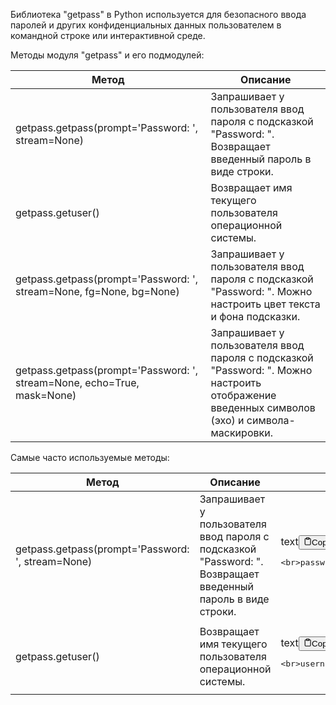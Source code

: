 <p>Библиотека "getpass" в Python используется для безопасного ввода паролей и других конфиденциальных
данных пользователем в командной строке или интерактивной среде.</p>
<p>Методы модуля "getpass" и его подмодулей:</p>
<table>
<thead>
<tr>
<th>Метод</th>
<th>Описание</th>
</tr>
</thead>
<tbody>
<tr>
<td>getpass.getpass(prompt='Password: ', stream=None)</td>
<td>Запрашивает у пользователя ввод пароля с подсказкой "Password: ". Возвращает введенный пароль в виде строки.</td>
</tr>
<tr>
<td>getpass.getuser()</td>
<td>Возвращает имя текущего пользователя операционной системы.</td>
</tr>
<tr>
<td>getpass.getpass(prompt='Password: ', stream=None, fg=None, bg=None)</td>
<td>Запрашивает у пользователя ввод пароля с подсказкой "Password: ". Можно настроить цвет текста и фона подсказки.</td>
</tr>
<tr>
<td>getpass.getpass(prompt='Password: ', stream=None, echo=True, mask=None)</td>
<td>Запрашивает у пользователя ввод пароля с подсказкой "Password: ". Можно настроить отображение введенных символов (эхо) и символа-маскировки.</td>
</tr>
</tbody>
</table>
<p>Самые часто используемые методы:</p>
<table>
<thead>
<tr>
<th>Метод</th>
<th>Описание</th>
<th>Пример кода</th>
</tr>
</thead>
<tbody>
<tr>
<td>getpass.getpass(prompt='Password: ', stream=None)</td>
<td>Запрашивает у пользователя ввод пароля с подсказкой "Password: ". Возвращает введенный пароль в виде строки.</td>
<td><div class="code-element"><div class="lang-line"><text>text</text><button class="copy-button" id="code0f068fd1e6bd2765c6aeffd5586b8954b" onclick="copyCode(code0f068fd1e6bd2765c6aeffd5586b8954, code0f068fd1e6bd2765c6aeffd5586b8954b)"><svg stroke="currentColor" fill="none" stroke-width="2" viewBox="0 0 24 24" stroke-linecap="round" stroke-linejoin="round" class="h-4 w-4" height="1em" width="1em" xmlns="http://www.w3.org/2000/svg"><path d="M16 4h2a2 2 0 0 1 2 2v14a2 2 0 0 1-2 2H6a2 2 0 0 1-2-2V6a2 2 0 0 1 2-2h2"></path><rect x="8" y="2" width="8" height="4" rx="1" ry="1"></rect></svg><text>Copy code</text></button></div><div class="code" id="code0f068fd1e6bd2765c6aeffd5586b8954"><div class="highlight"><pre><span></span>&lt;br&gt;password = getpass.getpass(prompt=&#39;Enter your password: &#39;)</td>
</tr>
<tr>
<td></pre></div></div></div></td>
<td></td>
<td></td>
</tr>
<tr>
<td>getpass.getuser()</td>
<td>Возвращает имя текущего пользователя операционной системы.</td>
<td><div class="code-element"><div class="lang-line"><text>text</text><button class="copy-button" id="code6d43317e869b70549b4eb73676a45870b" onclick="copyCode(code6d43317e869b70549b4eb73676a45870, code6d43317e869b70549b4eb73676a45870b)"><svg stroke="currentColor" fill="none" stroke-width="2" viewBox="0 0 24 24" stroke-linecap="round" stroke-linejoin="round" class="h-4 w-4" height="1em" width="1em" xmlns="http://www.w3.org/2000/svg"><path d="M16 4h2a2 2 0 0 1 2 2v14a2 2 0 0 1-2 2H6a2 2 0 0 1-2-2V6a2 2 0 0 1 2-2h2"></path><rect x="8" y="2" width="8" height="4" rx="1" ry="1"></rect></svg><text>Copy code</text></button></div><div class="code" id="code6d43317e869b70549b4eb73676a45870"><div class="highlight"><pre><span></span>&lt;br&gt;username = getpass.getuser()</td>
</tr>
<tr>
<td></pre></div></div></div></td>
<td></td>
<td></td>
</tr>
</tbody>
</table>